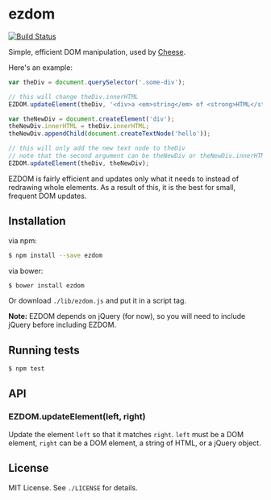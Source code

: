 
# ezdom
[![Build Status](https://travis-ci.org/AjayMT/ezdom.svg)](https://travis-ci.org/AjayMT/ezdom)

Simple, efficient DOM manipulation, used by [Cheese](http://npmjs.org/cheese).

Here's an example:

```javascript
var theDiv = document.querySelector('.some-div');

// this will change theDiv.innerHTML
EZDOM.updateElement(theDiv, '<div>a <em>string</em> of <strong>HTML</strong></div>');

var theNewDiv = document.createElement('div');
theNewDiv.innerHTML = theDiv.innerHTML;
theNewDiv.appendChild(document.createTextNode('hello'));

// this will only add the new text node to theDiv
// note that the second argument can be theNewDiv or theNewDiv.innerHTML
EZDOM.updateElement(theDiv, theNewDiv);
```

EZDOM is fairly efficient and updates only what it needs to instead of redrawing whole elements. As a result of this, it is the best for small, frequent DOM updates.

## Installation
via npm:

```sh
$ npm install --save ezdom
```

via bower:

```sh
$ bower install ezdom
```

Or download `./lib/ezdom.js` and put it in a script tag.

**Note:** EZDOM depends on jQuery (for now), so you will need to include jQuery before including EZDOM.

## Running tests
```sh
$ npm test
```

## API
### EZDOM.updateElement(left, right)
Update the element `left` so that it matches `right`. `left` must be a DOM element, `right` can be a DOM element, a string of HTML, or a jQuery object.

## License
MIT License. See `./LICENSE` for details.
